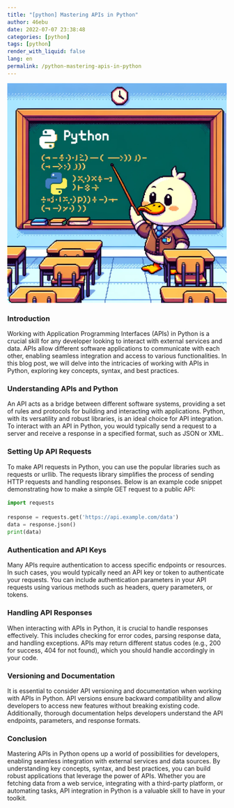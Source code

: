 ```yaml
---
title: "[python] Mastering APIs in Python"
author: 46ebu
date: 2022-07-07 23:38:48 
categories: [python]
tags: [python]
render_with_liquid: false
lang: en
permalink: /python-mastering-apis-in-python
---
```


![Intro](/assets/img/post/python.png)
### Introduction
Working with Application Programming Interfaces (APIs) in Python is a crucial skill for any developer looking to interact with external services and data. APIs allow different software applications to communicate with each other, enabling seamless integration and access to various functionalities. In this blog post, we will delve into the intricacies of working with APIs in Python, exploring key concepts, syntax, and best practices.

### Understanding APIs and Python
An API acts as a bridge between different software systems, providing a set of rules and protocols for building and interacting with applications. Python, with its versatility and robust libraries, is an ideal choice for API integration. To interact with an API in Python, you would typically send a request to a server and receive a response in a specified format, such as JSON or XML.

### Setting Up API Requests
To make API requests in Python, you can use the popular libraries such as requests or urllib. The requests library simplifies the process of sending HTTP requests and handling responses. Below is an example code snippet demonstrating how to make a simple GET request to a public API:

```python
import requests

response = requests.get('https://api.example.com/data')
data = response.json()
print(data)
```

### Authentication and API Keys
Many APIs require authentication to access specific endpoints or resources. In such cases, you would typically need an API key or token to authenticate your requests. You can include authentication parameters in your API requests using various methods such as headers, query parameters, or tokens.

### Handling API Responses
When interacting with APIs in Python, it is crucial to handle responses effectively. This includes checking for error codes, parsing response data, and handling exceptions. APIs may return different status codes (e.g., 200 for success, 404 for not found), which you should handle accordingly in your code.

### Versioning and Documentation
It is essential to consider API versioning and documentation when working with APIs in Python. API versions ensure backward compatibility and allow developers to access new features without breaking existing code. Additionally, thorough documentation helps developers understand the API endpoints, parameters, and response formats.

### Conclusion
Mastering APIs in Python opens up a world of possibilities for developers, enabling seamless integration with external services and data sources. By understanding key concepts, syntax, and best practices, you can build robust applications that leverage the power of APIs. Whether you are fetching data from a web service, integrating with a third-party platform, or automating tasks, API integration in Python is a valuable skill to have in your toolkit.